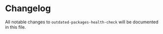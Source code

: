 # Changelog

All notable changes to `outdated-packages-health-check` will be documented in this file.
